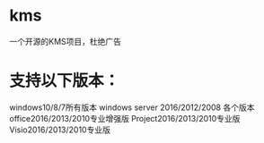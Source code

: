 # kms
一个开源的KMS项目，杜绝广告

# 支持以下版本：
  windows10/8/7所有版本
  windows server 2016/2012/2008 各个版本
  office2016/2013/2010专业增强版
  Project2016/2013/2010专业版
  Visio2016/2013/2010专业版
